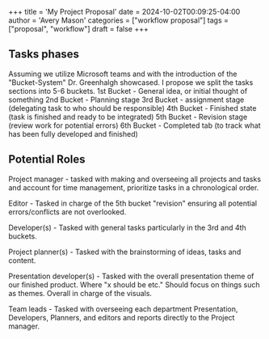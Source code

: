 +++
title = 'My Project Proposal'
date = 2024-10-02T00:09:25-04:00
author = 'Avery Mason'
categories = ["workflow proposal"]
tags = ["proposal", "workflow"]
draft = false
+++
## Tasks phases

Assuming we utilize Microsoft teams and with the introduction of the "Bucket-System" Dr. Greenhalgh showcased. I propose we split the tasks sections into 5-6 buckets.
1st Bucket - General idea, or initial thought of something
2nd Bucket - Planning stage
3rd Bucket - assignment stage (delegating task to who should be responsible)
4th Bucket - Finished state (task is finished and ready to be integrated)
5th Bucket - Revision stage (review work for potential errors)
6th Bucket - Completed tab (to track what has been fully developed and finished)

## Potential Roles
Project manager - tasked with making and overseeing all projects and tasks and account for time management, prioritize tasks in a chronological order.

Editor - Tasked in charge of the 5th bucket "revision" ensuring all potential errors/conflicts are not overlooked.

Developer(s) - Tasked with general tasks particularly in the 3rd and 4th buckets. 

Project planner(s) - Tasked with the brainstorming of ideas, tasks and content.

Presentation developer(s) - Tasked with the overall presentation theme of our finished product. Where "x should be etc." Should focus on things such as themes. Overall in charge of the visuals.

Team leads - Tasked with overseeing each department Presentation, Developers, Planners, and editors and reports directly to the Project manager.